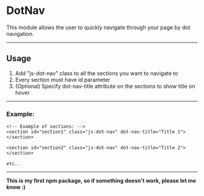 # DotNav

This module allows the user to quickly navigate through your page by dot navigation.

---

## Usage

1.  Add "js-dot-nav" class to all the sections you want to navigate to
2.  Every section must have id parameter
3.  (Optional) Specify dot-nav-title attribute on the sections to show title on hover


---

### Example:
```
<!-- Example of sections: -->
<section id="section1" class="js-dot-nav" dot-nav-title="Title 1">
</section>

<section id="section2" class="js-dot-nav" dot-nav-title="Title 2">
</section>

etc..
```

---

**This is my first npm package, so if something doesn't work, please let me know :)**

